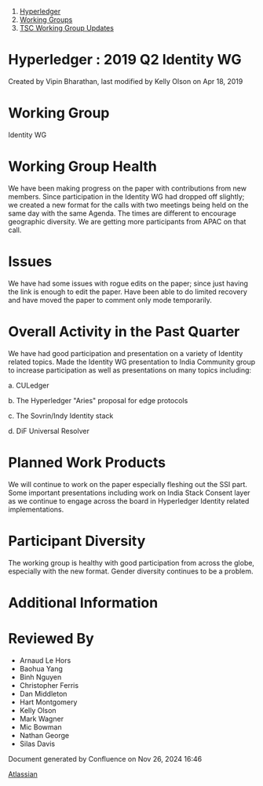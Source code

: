 1. [Hyperledger](index.html)
2. [Working Groups](Working-Groups_19595403.html)
3. [TSC Working Group Updates](TSC-Working-Group-Updates_19599336.html)

# Hyperledger : 2019 Q2 Identity WG

Created by Vipin Bharathan, last modified by Kelly Olson on Apr 18, 2019

# Working Group

Identity WG

# Working Group Health

We have been making progress on the paper with contributions from new members. Since participation in the Identity WG had dropped off slightly; we created a new format for the calls with two meetings being held on the same day with the same Agenda. The times are different to encourage geographic diversity. We are getting more participants from APAC on that call.  

# Issues

We have had some issues with rogue edits on the paper; since just having the link is enough to edit the paper. Have been able to do limited recovery and have moved the paper to comment only mode temporarily. 

# Overall Activity in the Past Quarter

We have had good participation and presentation on a variety of Identity related topics. Made the Identity WG presentation to India Community group to increase participation as well as presentations on many topics including:

a. CULedger

b. The Hyperledger "Aries" proposal for edge protocols

c. The Sovrin/Indy Identity stack

d. DiF Universal Resolver

# Planned Work Products

We will continue to work on the paper especially fleshing out the SSI part. Some important presentations including work on India Stack Consent layer as we continue to engage across the board in Hyperledger Identity related implementations. 

# Participant Diversity

The working group is healthy with good participation from across the globe, especially with the new format. Gender diversity continues to be a problem.

# Additional Information

# Reviewed By

- Arnaud Le Hors
- Baohua Yang
- Binh Nguyen
- Christopher Ferris
- Dan Middleton
- Hart Montgomery
- Kelly Olson
- Mark Wagner
- Mic Bowman
- Nathan George
- Silas Davis

Document generated by Confluence on Nov 26, 2024 16:46

[Atlassian](http://www.atlassian.com/)
